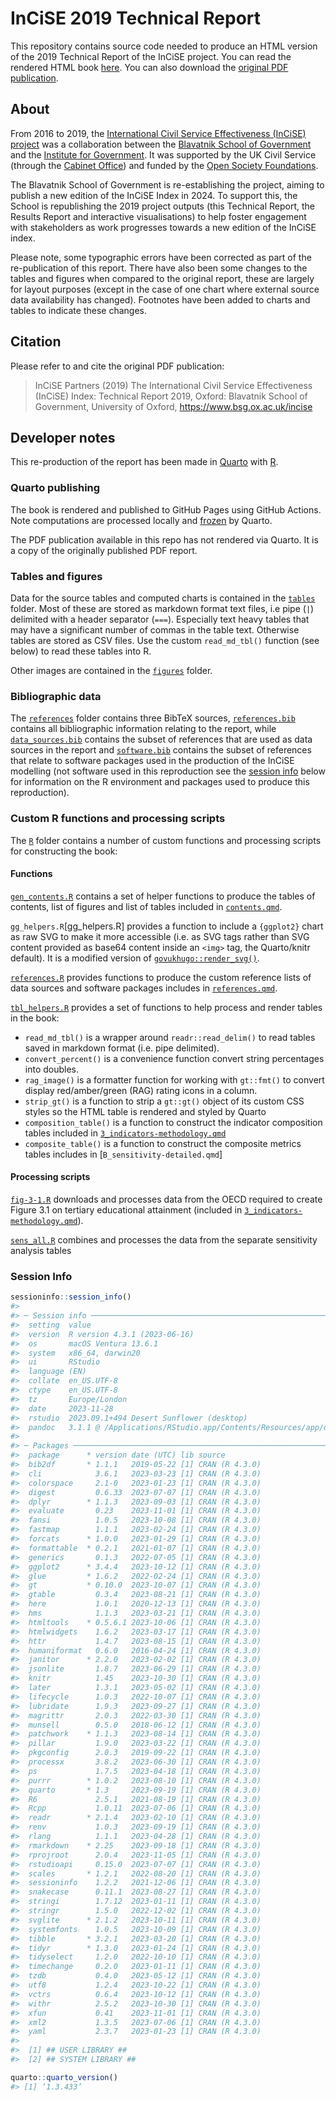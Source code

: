 # InCiSE 2019 Technical Report

This repository contains source code needed to produce an HTML version of the
2019 Technical Report of the InCiSE project. You can read the rendered HTML
book [here](https://incise-project.github.io/incise2019-technical-report). You
can also download the
[original PDF publication](https://incise-project.github.io/incise2019-technical-report/InCiSE-2019--Technical-Report.pdf).

## About

From 2016 to 2019, the
[International Civil Service Effectiveness (InCiSE) project](https://www.bsg.ox.ac.uk/incise)
was a collaboration between the
[Blavatnik School of Government](https://www.bsg.ox.ac.uk) and the
[Institute for Government](http://instituteforgovernment.org.uk).
It was supported by the UK Civil Service (through the
[Cabinet Office](https://www.gov.uk/cabinetoffice)) and funded by the
[Open Society Foundations](https://www.opensocietyfoundations.org).

The Blavatnik School of Government is re-establishing the project, aiming to
publish a new edition of the InCiSE Index in 2024. To support this, the School
is republishing the 2019 project outputs (this Technical Report, the Results
Report and interactive visualisations) to help foster engagement with
stakeholders as work progresses towards a new edition of the InCiSE index.

Please note, some typographic errors have been corrected as part of the
re-publication of this report. There have also been some changes to the tables
and figures when compared to the original report, these are largely for layout
purposes (except in the case of one chart where external source data
availability has changed). Footnotes have been added to charts and tables to
indicate these changes.

## Citation

Please refer to and cite the original PDF publication:

> InCiSE Partners (2019) The International Civil Service Effectiveness (InCiSE)
> Index: Technical Report 2019, Oxford: Blavatnik School of Government,
> University of Oxford, https://www.bsg.ox.ac.uk/incise

## Developer notes

This re-production of the report has been made in [Quarto](http://quarto.org)
with [R](https://r-project.org).

### Quarto publishing

The book is rendered and published to GitHub Pages using GitHub Actions.
Note computations are processed locally and
[frozen](https://quarto.org/docs/publishing/github-pages.html#freezing-computations)
by Quarto.

The PDF publication available in this repo has not rendered via Quarto. It is a
copy of the originally published PDF report.

### Tables and figures

Data for the source tables and computed charts is contained in the
[`tables`](tables/) folder. Most of these are stored as markdown format text
files, i.e pipe (`|`) delimited with a header separator (`===`).
Especially text heavy tables that may have a significant number of
commas in the table text. Otherwise tables are stored as CSV files. Use the
custom `read_md_tbl()` function (see below) to read these tables into R.

Other images are contained in the [`figures`](figures/) folder.

### Bibliographic data

The [`references`](references/) folder contains three BibTeX sources,
[`references.bib`](references/references.bib) contains all bibliographic
information relating to the report, while
[`data_sources.bib`](references/data_sources.bib) contains the subset of
references that are used as data sources in the report and
[`software.bib`](references/software.bib) contains the subset of references
that relate to software packages used in the production of the InCiSE modelling
(not software used in this reproduction see the [session info](#session-info)
below for information on the R environment and packages used to produce
this reproduction).

### Custom R functions and processing scripts

The [`R`](R/) folder contains a number of custom functions and processing
scripts for constructing the book:

#### Functions

[`gen_contents.R`](gen_contents.R) contains a set of helper functions to
produce the tables of contents, list of figures and list of tables included in
[`contents.qmd`](contents.qmd).

`gg_helpers.R`[gg_helpers.R] provides a function to include a `{ggplot2}` chart
as raw SVG to make it more accessible (i.e. as SVG tags rather than SVG content
provided as base64 content inside an `<img>` tag, the Quarto/knitr default). It
is a modified version of
[`govukhugo::render_svg()`](https://github.com/co-analysis/govukhugo-r/blob/ae27cf184e2b5470b97388800e13c74a38310d4d/R/images.R).

[`references.R`](R/references.R) provides functions to produce the custom
reference lists of data sources and software packages includes in
[`references.qmd`](references.qmd).

[`tbl_helpers.R`](tbl_helpers.R) provides a set of functions to help process
and render tables in the book:

* `read_md_tbl()` is a wrapper around `readr::read_delim()` to read tables
  saved in markdown format (i.e. pipe delimited).
* `convert_percent()` is a convenience function convert string percentages into
  doubles.
* `rag_image()` is a formatter function for working with `gt::fmt()` to convert
  display red/amber/green (RAG) rating icons in a column.
* `strip_gt()` is a function to strip a `gt::gt()` object of its custom CSS
  styles so the HTML table is rendered and styled by Quarto
* `composition_table()` is a function to construct the indicator composition
  tables included in [`3_indicators-methodology.qmd`](3_indicators-methodology.qmd)
* `composite_table()` is a function to construct the composite metrics tables
  includes in [`B_sensitivity-detailed.qmd`]

#### Processing scripts

[`fig-3-1.R`](R/fig-3-1.R) downloads and processes data from the OECD required
to create Figure 3.1 on tertiary educational attainment (included in 
[`3_indicators-methodology.qmd`](3_indicators-methodology.qmd)).

[`sens_all.R`](R/sens_all.R) combines and processes the data from the separate
sensitivity analysis tables

### Session Info

```r 
sessioninfo::session_info()
#> 
#> ─ Session info ─────────────────────────────────────────────────────────────────────────────────────────────
#>  setting  value
#>  version  R version 4.3.1 (2023-06-16)
#>  os       macOS Ventura 13.6.1
#>  system   x86_64, darwin20
#>  ui       RStudio
#>  language (EN)
#>  collate  en_US.UTF-8
#>  ctype    en_US.UTF-8
#>  tz       Europe/London
#>  date     2023-11-28
#>  rstudio  2023.09.1+494 Desert Sunflower (desktop)
#>  pandoc   3.1.1 @ /Applications/RStudio.app/Contents/Resources/app/quarto/bin/tools/ (via rmarkdown)
#> 
#> ─ Packages ─────────────────────────────────────────────────────────────────────────────────────────────────
#>  package      * version date (UTC) lib source
#>  bib2df       * 1.1.1   2019-05-22 [1] CRAN (R 4.3.0)
#>  cli            3.6.1   2023-03-23 [1] CRAN (R 4.3.0)
#>  colorspace     2.1-0   2023-01-23 [1] CRAN (R 4.3.0)
#>  digest         0.6.33  2023-07-07 [1] CRAN (R 4.3.0)
#>  dplyr        * 1.1.3   2023-09-03 [1] CRAN (R 4.3.0)
#>  evaluate       0.23    2023-11-01 [1] CRAN (R 4.3.0)
#>  fansi          1.0.5   2023-10-08 [1] CRAN (R 4.3.0)
#>  fastmap        1.1.1   2023-02-24 [1] CRAN (R 4.3.0)
#>  forcats      * 1.0.0   2023-01-29 [1] CRAN (R 4.3.0)
#>  formattable  * 0.2.1   2021-01-07 [1] CRAN (R 4.3.0)
#>  generics       0.1.3   2022-07-05 [1] CRAN (R 4.3.0)
#>  ggplot2      * 3.4.4   2023-10-12 [1] CRAN (R 4.3.0)
#>  glue         * 1.6.2   2022-02-24 [1] CRAN (R 4.3.0)
#>  gt           * 0.10.0  2023-10-07 [1] CRAN (R 4.3.0)
#>  gtable         0.3.4   2023-08-21 [1] CRAN (R 4.3.0)
#>  here           1.0.1   2020-12-13 [1] CRAN (R 4.3.0)
#>  hms            1.1.3   2023-03-21 [1] CRAN (R 4.3.0)
#>  htmltools    * 0.5.6.1 2023-10-06 [1] CRAN (R 4.3.0)
#>  htmlwidgets    1.6.2   2023-03-17 [1] CRAN (R 4.3.0)
#>  httr           1.4.7   2023-08-15 [1] CRAN (R 4.3.0)
#>  humaniformat   0.6.0   2016-04-24 [1] CRAN (R 4.3.0)
#>  janitor      * 2.2.0   2023-02-02 [1] CRAN (R 4.3.0)
#>  jsonlite       1.8.7   2023-06-29 [1] CRAN (R 4.3.0)
#>  knitr          1.45    2023-10-30 [1] CRAN (R 4.3.0)
#>  later          1.3.1   2023-05-02 [1] CRAN (R 4.3.0)
#>  lifecycle      1.0.3   2022-10-07 [1] CRAN (R 4.3.0)
#>  lubridate      1.9.3   2023-09-27 [1] CRAN (R 4.3.0)
#>  magrittr       2.0.3   2022-03-30 [1] CRAN (R 4.3.0)
#>  munsell        0.5.0   2018-06-12 [1] CRAN (R 4.3.0)
#>  patchwork    * 1.1.3   2023-08-14 [1] CRAN (R 4.3.0)
#>  pillar         1.9.0   2023-03-22 [1] CRAN (R 4.3.0)
#>  pkgconfig      2.0.3   2019-09-22 [1] CRAN (R 4.3.0)
#>  processx       3.8.2   2023-06-30 [1] CRAN (R 4.3.0)
#>  ps             1.7.5   2023-04-18 [1] CRAN (R 4.3.0)
#>  purrr        * 1.0.2   2023-08-10 [1] CRAN (R 4.3.0)
#>  quarto       * 1.3     2023-09-19 [1] CRAN (R 4.3.0)
#>  R6             2.5.1   2021-08-19 [1] CRAN (R 4.3.0)
#>  Rcpp           1.0.11  2023-07-06 [1] CRAN (R 4.3.0)
#>  readr        * 2.1.4   2023-02-10 [1] CRAN (R 4.3.0)
#>  renv           1.0.3   2023-09-19 [1] CRAN (R 4.3.0)
#>  rlang          1.1.1   2023-04-28 [1] CRAN (R 4.3.0)
#>  rmarkdown    * 2.25    2023-09-18 [1] CRAN (R 4.3.0)
#>  rprojroot      2.0.4   2023-11-05 [1] CRAN (R 4.3.0)
#>  rstudioapi     0.15.0  2023-07-07 [1] CRAN (R 4.3.0)
#>  scales       * 1.2.1   2022-08-20 [1] CRAN (R 4.3.0)
#>  sessioninfo    1.2.2   2021-12-06 [1] CRAN (R 4.3.0)
#>  snakecase      0.11.1  2023-08-27 [1] CRAN (R 4.3.0)
#>  stringi        1.7.12  2023-01-11 [1] CRAN (R 4.3.0)
#>  stringr        1.5.0   2022-12-02 [1] CRAN (R 4.3.0)
#>  svglite      * 2.1.2   2023-10-11 [1] CRAN (R 4.3.0)
#>  systemfonts    1.0.5   2023-10-09 [1] CRAN (R 4.3.0)
#>  tibble       * 3.2.1   2023-03-20 [1] CRAN (R 4.3.0)
#>  tidyr        * 1.3.0   2023-01-24 [1] CRAN (R 4.3.0)
#>  tidyselect     1.2.0   2022-10-10 [1] CRAN (R 4.3.0)
#>  timechange     0.2.0   2023-01-11 [1] CRAN (R 4.3.0)
#>  tzdb           0.4.0   2023-05-12 [1] CRAN (R 4.3.0)
#>  utf8           1.2.4   2023-10-22 [1] CRAN (R 4.3.0)
#>  vctrs          0.6.4   2023-10-12 [1] CRAN (R 4.3.0)
#>  withr          2.5.2   2023-10-30 [1] CRAN (R 4.3.0)
#>  xfun           0.41    2023-11-01 [1] CRAN (R 4.3.0)
#>  xml2           1.3.5   2023-07-06 [1] CRAN (R 4.3.0)
#>  yaml           2.3.7   2023-01-23 [1] CRAN (R 4.3.0)
#> 
#>  [1] ## USER LIBRARY ##
#>  [2] ## SYSTEM LIBRARY ##

quarto::quarto_version()
#> [1] ‘1.3.433’
```